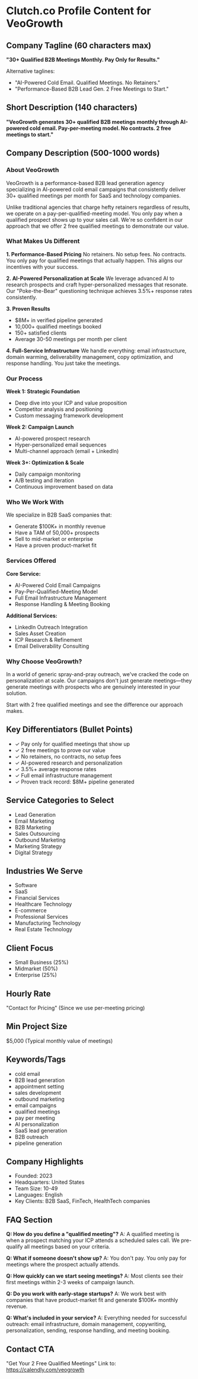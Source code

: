 # Clutch.co Profile Content for VeoGrowth

## Company Tagline (60 characters max)
**"30+ Qualified B2B Meetings Monthly. Pay Only for Results."**

Alternative taglines:
- "AI-Powered Cold Email. Qualified Meetings. No Retainers."
- "Performance-Based B2B Lead Gen. 2 Free Meetings to Start."

## Short Description (140 characters)
**"VeoGrowth generates 30+ qualified B2B meetings monthly through AI-powered cold email. Pay-per-meeting model. No contracts. 2 free meetings to start."**

## Company Description (500-1000 words)

### About VeoGrowth

VeoGrowth is a performance-based B2B lead generation agency specializing in AI-powered cold email campaigns that consistently deliver 30+ qualified meetings per month for SaaS and technology companies.

Unlike traditional agencies that charge hefty retainers regardless of results, we operate on a pay-per-qualified-meeting model. You only pay when a qualified prospect shows up to your sales call. We're so confident in our approach that we offer 2 free qualified meetings to demonstrate our value.

### What Makes Us Different

**1. Performance-Based Pricing**
No retainers. No setup fees. No contracts. You only pay for qualified meetings that actually happen. This aligns our incentives with your success.

**2. AI-Powered Personalization at Scale**
We leverage advanced AI to research prospects and craft hyper-personalized messages that resonate. Our "Poke-the-Bear" questioning technique achieves 3.5%+ response rates consistently.

**3. Proven Results**
- $8M+ in verified pipeline generated
- 10,000+ qualified meetings booked
- 150+ satisfied clients
- Average 30-50 meetings per month per client

**4. Full-Service Infrastructure**
We handle everything: email infrastructure, domain warming, deliverability management, copy optimization, and response handling. You just take the meetings.

### Our Process

**Week 1: Strategic Foundation**
- Deep dive into your ICP and value proposition
- Competitor analysis and positioning
- Custom messaging framework development

**Week 2: Campaign Launch**
- AI-powered prospect research
- Hyper-personalized email sequences
- Multi-channel approach (email + LinkedIn)

**Week 3+: Optimization & Scale**
- Daily campaign monitoring
- A/B testing and iteration
- Continuous improvement based on data

### Who We Work With

We specialize in B2B SaaS companies that:
- Generate $100K+ in monthly revenue
- Have a TAM of 50,000+ prospects
- Sell to mid-market or enterprise
- Have a proven product-market fit

### Services Offered

**Core Service:**
- AI-Powered Cold Email Campaigns
- Pay-Per-Qualified-Meeting Model
- Full Email Infrastructure Management
- Response Handling & Meeting Booking

**Additional Services:**
- LinkedIn Outreach Integration
- Sales Asset Creation
- ICP Research & Refinement
- Email Deliverability Consulting

### Why Choose VeoGrowth?

In a world of generic spray-and-pray outreach, we've cracked the code on personalization at scale. Our campaigns don't just generate meetings—they generate meetings with prospects who are genuinely interested in your solution.

Start with 2 free qualified meetings and see the difference our approach makes.

## Key Differentiators (Bullet Points)
- ✓ Pay only for qualified meetings that show up
- ✓ 2 free meetings to prove our value
- ✓ No retainers, no contracts, no setup fees
- ✓ AI-powered research and personalization
- ✓ 3.5%+ average response rates
- ✓ Full email infrastructure management
- ✓ Proven track record: $8M+ pipeline generated

## Service Categories to Select
- Lead Generation
- Email Marketing
- B2B Marketing
- Sales Outsourcing
- Outbound Marketing
- Marketing Strategy
- Digital Strategy

## Industries We Serve
- Software
- SaaS
- Financial Services
- Healthcare Technology
- E-commerce
- Professional Services
- Manufacturing Technology
- Real Estate Technology

## Client Focus
- Small Business (25%)
- Midmarket (50%)
- Enterprise (25%)

## Hourly Rate
"Contact for Pricing" (Since we use per-meeting pricing)

## Min Project Size
$5,000 (Typical monthly value of meetings)

## Keywords/Tags
- cold email
- B2B lead generation
- appointment setting
- sales development
- outbound marketing
- email campaigns
- qualified meetings
- pay per meeting
- AI personalization
- SaaS lead generation
- B2B outreach
- pipeline generation

## Company Highlights
- Founded: 2023
- Headquarters: United States
- Team Size: 10-49
- Languages: English
- Key Clients: B2B SaaS, FinTech, HealthTech companies

## FAQ Section

**Q: How do you define a "qualified meeting"?**
A: A qualified meeting is when a prospect matching your ICP attends a scheduled sales call. We pre-qualify all meetings based on your criteria.

**Q: What if someone doesn't show up?**
A: You don't pay. You only pay for meetings where the prospect actually attends.

**Q: How quickly can we start seeing meetings?**
A: Most clients see their first meetings within 2-3 weeks of campaign launch.

**Q: Do you work with early-stage startups?**
A: We work best with companies that have product-market fit and generate $100K+ monthly revenue.

**Q: What's included in your service?**
A: Everything needed for successful outreach: email infrastructure, domain management, copywriting, personalization, sending, response handling, and meeting booking.

## Contact CTA
"Get Your 2 Free Qualified Meetings"
Link to: https://calendly.com/veogrowth